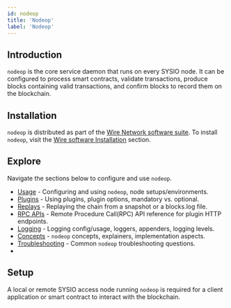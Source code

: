 ```yaml
---
id: nodeop
title: 'Nodeop'
label: 'Nodeop'
---
```


## Introduction

`nodeop` is the core service daemon that runs on every SYSIO node. It can be configured to process smart contracts, validate transactions, produce blocks containing valid transactions, and confirm blocks to record them on the blockchain.

## Installation

`nodeop` is distributed as part of the [Wire Network software suite](https://example.com). To install `nodeop`, visit the [Wire software Installation](https://example.com) section.

## Explore

Navigate the sections below to configure and use `nodeop`.

- [Usage](./usage/index.md) - Configuring and using `nodeop`, node setups/environments.
- [Plugins](./plugins) - Using plugins, plugin options, mandatory vs. optional.
- [Replays](./replays.md) - Replaying the chain from a snapshot or a blocks.log file.
- [RPC APIs](./nodeop-apis.md) - Remote Procedure Call(RPC) API reference for plugin HTTP endpoints.
- [Logging](./logging/index.md) - Logging config/usage, loggers, appenders, logging levels.
- [Concepts](./concepts/index.md) - `nodeop` concepts, explainers, implementation aspects.
- [Troubleshooting](./troubleshooting.md) - Common `nodeop` troubleshooting questions.
- 
## Setup

A local or remote SYSIO access node running `nodeop` is required for a client application or smart contract to interact with the blockchain.
